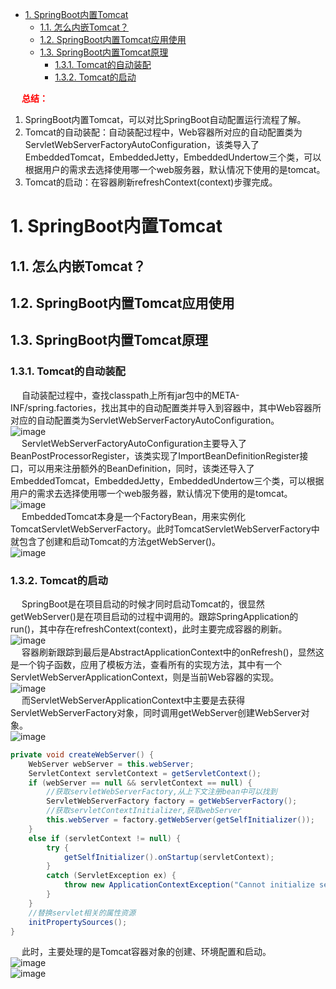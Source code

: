 

<!-- TOC -->

- [1. SpringBoot内置Tomcat](#1-springboot内置tomcat)
    - [1.1. 怎么内嵌Tomcat？](#11-怎么内嵌tomcat)
    - [1.2. SpringBoot内置Tomcat应用使用](#12-springboot内置tomcat应用使用)
    - [1.3. SpringBoot内置Tomcat原理](#13-springboot内置tomcat原理)
        - [1.3.1. Tomcat的自动装配](#131-tomcat的自动装配)
        - [1.3.2. Tomcat的启动](#132-tomcat的启动)

<!-- /TOC -->

&emsp; **<font color = "red">总结：</font>**  
1. SpringBoot内置Tomcat，可以对比SpringBoot自动配置运行流程了解。  
2. Tomcat的自动装配：自动装配过程中，Web容器所对应的自动配置类为ServletWebServerFactoryAutoConfiguration，该类导入了EmbeddedTomcat，EmbeddedJetty，EmbeddedUndertow三个类，可以根据用户的需求去选择使用哪一个web服务器，默认情况下使用的是tomcat。  
3. Tomcat的启动：在容器刷新refreshContext(context)步骤完成。  

# 1. SpringBoot内置Tomcat
<!--
SpringBoot内嵌Tomcat的实现原理解析
https://blog.csdn.net/lveex/article/details/108942707?utm_medium=distribute.pc_relevant.none-task-blog-BlogCommendFromMachineLearnPai2-1.control&depth_1-utm_source=distribute.pc_relevant.none-task-blog-BlogCommendFromMachineLearnPai2-1.control 
SpringBoot内置tomcat启动原理
https://www.cnblogs.com/sword-successful/p/11383723.html
-->

<!-- 
~~
Spring Boot 内嵌Tomcat启动原理
https://blog.csdn.net/weixin_42440154/article/details/104943010
-->

## 1.1. 怎么内嵌Tomcat？    
<!-- 
https://blog.csdn.net/the_one_and_only/article/details/105177506
-->

## 1.2. SpringBoot内置Tomcat应用使用  
<!-- 
https://www.cnblogs.com/sword-successful/p/11383723.html
-->

## 1.3. SpringBoot内置Tomcat原理  
### 1.3.1. Tomcat的自动装配  
&emsp; 自动装配过程中，查找classpath上所有jar包中的META-INF/spring.factories，找出其中的自动配置类并导入到容器中，其中Web容器所对应的自动配置类为ServletWebServerFactoryAutoConfiguration。  
![image](http://182.92.69.8:8081/img/microService/boot/boot-1.png)  
&emsp; ServletWebServerFactoryAutoConfiguration主要导入了BeanPostProcessorRegister，该类实现了ImportBeanDefinitionRegister接口，可以用来注册额外的BeanDefinition，同时，该类还导入了EmbeddedTomcat，EmbeddedJetty，EmbeddedUndertow三个类，可以根据用户的需求去选择使用哪一个web服务器，默认情况下使用的是tomcat。    
![image](http://182.92.69.8:8081/img/microService/boot/boot-2.png)  
&emsp; EmbeddedTomcat本身是一个FactoryBean，用来实例化TomcatServletWebServerFactory。此时TomcatServletWebServerFactory中就包含了创建和启动Tomcat的方法getWebServer()。  
![image](http://182.92.69.8:8081/img/microService/boot/boot-3.png)  

### 1.3.2. Tomcat的启动  
&emsp; SpringBoot是在项目启动的时候才同时启动Tomcat的，很显然getWebServer()是在项目启动的过程中调用的。跟踪SpringApplication的run()，其中存在refreshContext(context)，此时主要完成容器的刷新。  
![image](http://182.92.69.8:8081/img/microService/boot/boot-4.png)  
&emsp; 容器刷新跟踪到最后是AbstractApplicationContext中的onRefresh()，显然这是一个钩子函数，应用了模板方法，查看所有的实现方法，其中有一个ServletWebServerApplicationContext，则是当前Web容器的实现。  
![image](http://182.92.69.8:8081/img/microService/boot/boot-5.png)  
&emsp; 而ServletWebServerApplicationContext中主要是去获得ServletWebServerFactory对象，同时调用getWebServer创建WebServer对象。  
![image](http://182.92.69.8:8081/img/microService/boot/boot-6.png)  

```java
private void createWebServer() {
	WebServer webServer = this.webServer;
	ServletContext servletContext = getServletContext();
	if (webServer == null && servletContext == null) {
        //获取servletWebServerFactory,从上下文注册bean中可以找到
		ServletWebServerFactory factory = getWebServerFactory();
        //获取servletContextInitializer,获取webServer
		this.webServer = factory.getWebServer(getSelfInitializer());
	}
	else if (servletContext != null) {
		try {
			getSelfInitializer().onStartup(servletContext);
		}
		catch (ServletException ex) {
			throw new ApplicationContextException("Cannot initialize servlet context", ex);
		}
	}
    //替换servlet相关的属性资源
	initPropertySources();
}
```

&emsp; 此时，主要处理的是Tomcat容器对象的创建、环境配置和启动。  
![image](http://182.92.69.8:8081/img/microService/boot/boot-7.png)  
![image](http://182.92.69.8:8081/img/microService/boot/boot-8.png)  


<!-- 

1.3.3. 获取tomcat的bean的实例对象  
**ServletWebServerApplicationContext**  

```java
protected ServletWebServerFactory getWebServerFactory() {
    // Use bean names so that we don't consider the hierarchy
    String[] beanNames = getBeanFactory().getBeanNamesForType(ServletWebServerFactory.class);
    if (beanNames.length == 0) {
        throw new ApplicationContextException("Unable to start ServletWebServerApplicationContext due to missing "
                + "ServletWebServerFactory bean.");
    }
    if (beanNames.length > 1) {
        throw new ApplicationContextException("Unable to start ServletWebServerApplicationContext due to multiple "
                + "ServletWebServerFactory beans : " + StringUtils.arrayToCommaDelimitedString(beanNames));
    }
    return getBeanFactory().getBean(beanNames[0], ServletWebServerFactory.class);
}
```

```java
protected ServletWebServerFactory getWebServerFactory() {
    // Use bean names so that we don't consider the hierarchy
    String[] beanNames = getBeanFactory().getBeanNamesForType(ServletWebServerFactory.class);
    if (beanNames.length == 0) {
        throw new ApplicationContextException("Unable to start ServletWebServerApplicationContext due to missing "
                + "ServletWebServerFactory bean.");
    }
    if (beanNames.length > 1) {
        throw new ApplicationContextException("Unable to start ServletWebServerApplicationContext due to multiple "
                + "ServletWebServerFactory beans : " + StringUtils.arrayToCommaDelimitedString(beanNames));
    }
    return getBeanFactory().getBean(beanNames[0], ServletWebServerFactory.class);
}
```

**DefaultListableBeanFactoryf**

```java
/*
第一个参数type表示要查找的类型
第二个参数表示是否考虑非单例bean
第三个参数表示是否允许提早初始化
*/
@Override
public String[] getBeanNamesForType(@Nullable Class<?> type, boolean includeNonSingletons, boolean allowEagerInit) {
    //配置还未被冻结或者类型为null或者不允许早期初始化
    if (!isConfigurationFrozen() || type == null || !allowEagerInit) {
        return doGetBeanNamesForType(ResolvableType.forRawClass(type), includeNonSingletons, allowEagerInit);
    }
    //此处注意isConfigurationFrozen为false的时候表示beanDefinition可能还会发生更改和添加，所以不能进行缓存，如果允许非单例bean，那么从保存所有bean的集合中获取，否则从单例bean中获取
    Map<Class<?>, String[]> cache =
            (includeNonSingletons ? this.allBeanNamesByType : this.singletonBeanNamesByType);
    String[] resolvedBeanNames = cache.get(type);
    if (resolvedBeanNames != null) {
        return resolvedBeanNames;
    }
    //如果缓存中没有获取到，那么只能重新获取，获取到之后就存入缓存
    resolvedBeanNames = doGetBeanNamesForType(ResolvableType.forRawClass(type), includeNonSingletons, true);
    if (ClassUtils.isCacheSafe(type, getBeanClassLoader())) {
        cache.put(type, resolvedBeanNames);
    }
    return resolvedBeanNames;
}
```

```jva
private String[] doGetBeanNamesForType(ResolvableType type, boolean includeNonSingletons, boolean allowEagerInit) {
    List<String> result = new ArrayList<>();

    // Check all bean definitions.
    for (String beanName : this.beanDefinitionNames) {
        // Only consider bean as eligible if the bean name
        // is not defined as alias for some other bean.
        //如果时别名则跳过（当前集合会保存所有的主beanname，并且不会保存别名，别名由beanfactory中别名map维护）
        if (!isAlias(beanName)) {
            try {
                //获取合并的beandefinition，合并的beandefinition是指spring整合了父beandefinition的属性，将其beandefinition编程了rootBeanDefinition
                RootBeanDefinition mbd = getMergedLocalBeanDefinition(beanName);
                // Only check bean definition if it is complete.
                //抽象的beandefinition是不做考虑，抽象的就是拿来继承的，如果允许早期初始化，那么直接短路，进入方法体，如果不允许早期初始化，那么需要进一步判断，如果是不允许早期初始化的，并且beanClass已经被加载或者它是可以早期初始化的，那么如果当前bean是工厂bean，并且指定的bean又是工厂那么这个bean就必须被早期初始化，也就是说就不符合我们制定的allowEagerInit为false的情况，直接跳过

                if (!mbd.isAbstract() && (allowEagerInit ||
                        (mbd.hasBeanClass() || !mbd.isLazyInit() || isAllowEagerClassLoading()) &&
                                !requiresEagerInitForType(mbd.getFactoryBeanName()))) {
                    //如果当前bean是工厂bean
                    boolean isFactoryBean = isFactoryBean(beanName, mbd);
                    //如果允许早期初始化，那么基本上会调用最后的isTypeMatch方法，这个方法会导致工厂的实例化，但是当前不允许进行早期实例化在不允许早期实例化的情况下，如果当前bean是工厂bean，那么它只能在已经被创建的情况下调用isTypeMatch进行匹配判断否则只能宣告匹配失败，返回false
                    BeanDefinitionHolder dbd = mbd.getDecoratedDefinition();
                    boolean matchFound = false;
                    boolean allowFactoryBeanInit = allowEagerInit || containsSingleton(beanName);
                    boolean isNonLazyDecorated = dbd != null && !mbd.isLazyInit();
                    if (!isFactoryBean) {
                        if (includeNonSingletons || isSingleton(beanName, mbd, dbd)) {
                            matchFound = isTypeMatch(beanName, type, allowFactoryBeanInit);
                        }
                    }
                    else  {
                        //如果没有匹配到并且他是个工厂bean，那么加上&前缀，表示要获取factorybean类型的bean
                        if (includeNonSingletons || isNonLazyDecorated ||
                                (allowFactoryBeanInit && isSingleton(beanName, mbd, dbd))) {
                            matchFound = isTypeMatch(beanName, type, allowFactoryBeanInit);
                        }
                        if (!matchFound) {
                            // In case of FactoryBean, try to match FactoryBean instance itself next.
                            beanName = FACTORY_BEAN_PREFIX + beanName;
                            matchFound = isTypeMatch(beanName, type, allowFactoryBeanInit);
                        }
                    }
                    //找到便记录到result集合中，等待返回
                    if (matchFound) {
                        result.add(beanName);
                    }
                }
            }
            catch (CannotLoadBeanClassException | BeanDefinitionStoreException ex) {
                if (allowEagerInit) {
                    throw ex;
                }
                // Probably a placeholder: let's ignore it for type matching purposes.
                LogMessage message = (ex instanceof CannotLoadBeanClassException) ?
                        LogMessage.format("Ignoring bean class loading failure for bean '%s'", beanName) :
                        LogMessage.format("Ignoring unresolvable metadata in bean definition '%s'", beanName);
                logger.trace(message, ex);
                onSuppressedException(ex);
            }
        }
    }
// Check manually registered singletons too.
//从单例注册集合中获取，这个单例集合石保存spring内部注入的单例对象，他们的特点就是没有beanDefinition
    for (String beanName : this.manualSingletonNames) {
        try {
            // In case of FactoryBean, match object created by FactoryBean.
            //如果是工厂bean,那么调用其getObjectType去匹配是否符合指定类型
            if (isFactoryBean(beanName)) {
                if ((includeNonSingletons || isSingleton(beanName)) && isTypeMatch(beanName, type)) {
                    result.add(beanName);
                    // Match found for this bean: do not match FactoryBean itself anymore.
                    continue;
                }
                // In case of FactoryBean, try to match FactoryBean itself next.
                beanName = FACTORY_BEAN_PREFIX + beanName;
            }
            // Match raw bean instance (might be raw FactoryBean).
            //如果没有匹配成功，那么匹配工厂类
            if (isTypeMatch(beanName, type)) {
                result.add(beanName);
            }
        }
        catch (NoSuchBeanDefinitionException ex) {
            // Shouldn't happen - probably a result of circular reference resolution...
            logger.trace(LogMessage.format("Failed to check manually registered singleton with name '%s'", beanName), ex);
        }
    }

    return StringUtils.toStringArray(result);
}
```

1.3.4. 、tomcat对象的初始化、（ServletWebServerApplicationContext）

```java
private org.springframework.boot.web.servlet.ServletContextInitializer getSelfInitializer() {
		return this::selfInitialize;
	}

private void selfInitialize(ServletContext servletContext) throws ServletException {
    //使用给定的完全加载的servletContext准备WebApplicationContext
	prepareWebApplicationContext(servletContext);
	registerApplicationScope(servletContext);
    //使用给定的BeanFactory注册特定于web的作用域bean（contextParameters,contextAttributes）
	WebApplicationContextUtils.registerEnvironmentBeans(getBeanFactory(), servletContext);
	for (ServletContextInitializer beans : getServletContextInitializerBeans()) {
		beans.onStartup(servletContext);
	}
}
```

1.3.5. 、完成内嵌tomcat的api调用（TomcatServletWebServerFactory）

```java
@Override
public WebServer getWebServer(ServletContextInitializer... initializers) {
	if (this.disableMBeanRegistry) {
		Registry.disableRegistry();
	}
    //完成tomcat的api调用
	Tomcat tomcat = new Tomcat();
	File baseDir = (this.baseDirectory != null) ? this.baseDirectory : createTempDir("tomcat");
	tomcat.setBaseDir(baseDir.getAbsolutePath());
	Connector connector = new Connector(this.protocol);
	connector.setThrowOnFailure(true);
	tomcat.getService().addConnector(connector);
	customizeConnector(connector);
	tomcat.setConnector(connector);
	tomcat.getHost().setAutoDeploy(false);
	configureEngine(tomcat.getEngine());
	for (Connector additionalConnector : this.additionalTomcatConnectors) {
		tomcat.getService().addConnector(additionalConnector);
	}
    //准备tomcatEmbeddedContext并设置到tomcat中
	prepareContext(tomcat.getHost(), initializers);
    //构建tomcatWebServer
	return getTomcatWebServer(tomcat);
}
```

1.3.6. 、获取tomcat服务（TomcatServletWebServerFactory）

```java
protected TomcatWebServer getTomcatWebServer(Tomcat tomcat) {
	return new TomcatWebServer(tomcat, getPort() >= 0);
}
public TomcatWebServer(Tomcat tomcat, boolean autoStart) {
	Assert.notNull(tomcat, "Tomcat Server must not be null");
	this.tomcat = tomcat;
	this.autoStart = autoStart;
    //初始化
	initialize();
}
```

1.3.7. 、完成tomcat的初始化

```java
private void initialize() throws WebServerException {
		logger.info("Tomcat initialized with port(s): " + getPortsDescription(false));
		synchronized (this.monitor) {
			try {
                //engineName拼接instanceId
				addInstanceIdToEngineName();

				Context context = findContext();
				context.addLifecycleListener((event) -> {
					if (context.equals(event.getSource()) && Lifecycle.START_EVENT.equals(event.getType())) {
						// Remove service connectors so that protocol binding doesn't
						// happen when the service is started.
                        //删除Connectors，以便再启动服务时不发生协议绑定
						removeServiceConnectors();
					}
				});

				// Start the server to trigger initialization listeners
                //启动服务触发初始化监听器
				this.tomcat.start();

				// We can re-throw failure exception directly in the main thread
                //在主线程中重新抛出失败异常
				rethrowDeferredStartupExceptions();

				try {
					ContextBindings.bindClassLoader(context, context.getNamingToken(), getClass().getClassLoader());
				}
				catch (NamingException ex) {
					// Naming is not enabled. Continue
				}

				// Unlike Jetty, all Tomcat threads are daemon threads. We create a
				// blocking non-daemon to stop immediate shutdown
                //所有的tomcat线程都是守护线程，我们创建一个阻塞非守护线程来避免立即关闭
				startDaemonAwaitThread();
			}
			catch (Exception ex) {
                //异常停止tomcat
				stopSilently();
				destroySilently();
				throw new WebServerException("Unable to start embedded Tomcat", ex);
			}
		}
	}
-----------------------
    	private void removeServiceConnectors() {
		for (Service service : this.tomcat.getServer().findServices()) {
			Connector[] connectors = service.findConnectors().clone();
            //将将要移除的conntector放到缓存中暂存
			this.serviceConnectors.put(service, connectors);
			for (Connector connector : connectors) {
                //移除connector
				service.removeConnector(connector);
			}
		}
	}
```

1.3.8. 、除了refresh方法之外，在finishRefresh()方法中也对tomcat做了相关的处理（ServletWebServerApplicationContext）

```java
	protected void finishRefresh() {
        //调用父类的finishRefresh方法
		super.finishRefresh();
        //启动webServer
		WebServer webServer = startWebServer();
		if (webServer != null) {
            //发布webServer初始化完成事件
			publishEvent(new ServletWebServerInitializedEvent(webServer, this));
		}
	}
```

1.3.8.0.1. ServletWebServerApplicationContext

```java
	private WebServer startWebServer() {
		WebServer webServer = this.webServer;
		if (webServer != null) {
            //启动webserver
			webServer.start();
		}
		return webServer;
	}
```

**TomcatWebServer**

```java
	public void start() throws WebServerException {
		synchronized (this.monitor) {
			if (this.started) {
				return;
			}
			try {
                //添加之前移除的connector
				addPreviouslyRemovedConnectors();
				Connector connector = this.tomcat.getConnector();
				if (connector != null && this.autoStart) {
                    //延迟加载启动
					performDeferredLoadOnStartup();
				}
                //检查connector启动状态是否为失败，失败抛出异常
				checkThatConnectorsHaveStarted();
				this.started = true;
				logger.info("Tomcat started on port(s): " + getPortsDescription(true) + " with context path '"
						+ getContextPath() + "'");
			}
			catch (ConnectorStartFailedException ex) {
                //异常停止tomcat
				stopSilently();
				throw ex;
			}
			catch (Exception ex) {
				if (findBindException(ex) != null) {
					throw new PortInUseException(this.tomcat.getConnector().getPort());
				}
				throw new WebServerException("Unable to start embedded Tomcat server", ex);
			}
			finally {
				Context context = findContext();
                //context解绑classload
				ContextBindings.unbindClassLoader(context, context.getNamingToken(), getClass().getClassLoader());
			}
		}
	}
```

```java
private void addPreviouslyRemovedConnectors() {
		Service[] services = this.tomcat.getServer().findServices();
		for (Service service : services) {
            //从上面移除connector添加的缓存中取出connector
			Connector[] connectors = this.serviceConnectors.get(service);
			if (connectors != null) {
				for (Connector connector : connectors) {
                    //添加到tomcat service中
					service.addConnector(connector);
					if (!this.autoStart) {
                        //如果不是自动启动，则暂停connector
						stopProtocolHandler(connector);
					}
				}
                //添加完成后移除
				this.serviceConnectors.remove(service);
			}
		}
	}
```

```java
private void performDeferredLoadOnStartup() {
		try {
			for (Container child : this.tomcat.getHost().findChildren()) {
				if (child instanceof TomcatEmbeddedContext) {
                    //延迟加载启动
					((TomcatEmbeddedContext) child).deferredLoadOnStartup();
				}
			}
		}
		catch (Exception ex) {
			if (ex instanceof WebServerException) {
				throw (WebServerException) ex;
			}
			throw new WebServerException("Unable to start embedded Tomcat connectors", ex);
		}
	}
```

```java
	void deferredLoadOnStartup() throws LifecycleException {
		doWithThreadContextClassLoader(getLoader().getClassLoader(),
				() -> getLoadOnStartupWrappers(findChildren()).forEach(this::load));
	}
```

1.3.9. 、应用上下文关闭时会调用tomcat的关闭

在refreshContext中注册一个关闭的钩子函数，而钩子函数可以完成关闭的功能

**ServletWebServerApplicationContext**

```java
	@Override
	protected void onClose() {
		super.onClose();
		stopAndReleaseWebServer();
	}
```

```java
	private void stopAndReleaseWebServer() {
		WebServer webServer = this.webServer;
		if (webServer != null) {
			try {
				webServer.stop();
				this.webServer = null;
			}
			catch (Exception ex) {
				throw new IllegalStateException(ex);
			}
		}
	}
```

**TomcatWebServer**  

```java
@Override
	public void stop() throws WebServerException {
		synchronized (this.monitor) {
			boolean wasStarted = this.started;
			try {
				this.started = false;
				try {
					stopTomcat();
					this.tomcat.destroy();
				}
				catch (LifecycleException ex) {
					// swallow and continue
				}
			}
			catch (Exception ex) {
				throw new WebServerException("Unable to stop embedded Tomcat", ex);
			}
			finally {
				if (wasStarted) {
					containerCounter.decrementAndGet();
				}
			}
		}
	}
```
-->
